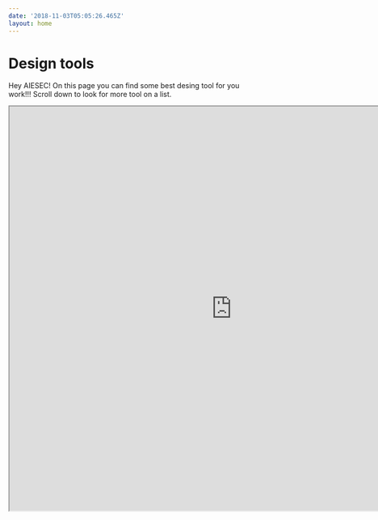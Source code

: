 ```yaml
---
date: '2018-11-03T05:05:26.465Z'
layout: home
---
```

# <a id="_wcbyik9p97p8"></a>Design tools

Hey AIESEC!
On this page you can find some best desing tool for you work!!!
Scroll down to look for more tool on a list.

<iframe src="https://docs.google.com/spreadsheets/d/e/2PACX-1vStp_zF9I2VkxV6UmnMLYMcq8fxk0vPvh06AIDGQpU9A267Zt_WC-Ee_FTpzJGjzwYcIKXacJLBmuZL/pubhtml?gid=1920603628&amp;single=true&amp;widget=true&amp;headers=false" width="880" height="800"></iframe>
